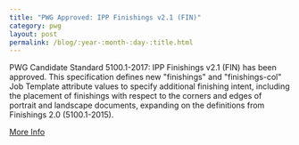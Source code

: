 ```yaml
---
title: "PWG Approved: IPP Finishings v2.1 (FIN)"
category: pwg
layout: post
permalink: /blog/:year-:month-:day-:title.html
---
```


PWG Candidate Standard 5100.1-2017: IPP Finishings v2.1 (FIN) has been approved. This specification defines new "finishings" and "finishings-col" Job Template attribute values to specify additional finishing intent, including the placement of finishings with respect to the corners and edges of portrait and landscape documents, expanding on the definitions from Finishings 2.0 (5100.1-2015).

<a class="btn btn-secondary btn-sm" href="http://ftp.pwg.org/pub/pwg/candidates/cs-ippfinishings21-20170217-5100.1.pdf">More Info</a>
